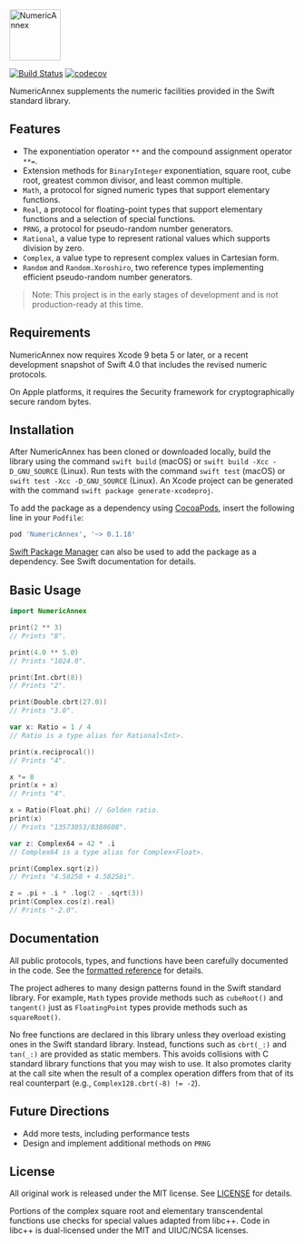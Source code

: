 <img src="https://xwu.github.io/NumericAnnex/img/NumericAnnex.svg" alt="NumericAnnex" height="90">

[![Build Status](https://travis-ci.org/xwu/NumericAnnex.svg?branch=master)](https://travis-ci.org/xwu/NumericAnnex)
[![codecov](https://codecov.io/gh/xwu/NumericAnnex/branch/master/graph/badge.svg)](https://codecov.io/gh/xwu/NumericAnnex)

NumericAnnex supplements the numeric facilities provided in the Swift standard
library.


## Features

- The exponentiation operator `**` and the compound assignment operator `**=`.
- Extension methods for `BinaryInteger` exponentiation, square root, cube root,
  greatest common divisor, and least common multiple.
- `Math`, a protocol for signed numeric types that support elementary functions.
- `Real`, a protocol for floating-point types that support elementary functions
  and a selection of special functions.
- `PRNG`, a protocol for pseudo-random number generators.
- `Rational`, a value type to represent rational values which supports division
  by zero.
- `Complex`, a value type to represent complex values in Cartesian form.
- `Random` and `Random.Xoroshiro`, two reference types implementing efficient
  pseudo-random number generators.

> Note: This project is in the early stages of development and is not
> production-ready at this time.


## Requirements

NumericAnnex now requires Xcode 9 beta 5 or later, or a recent development
snapshot of Swift 4.0 that includes the revised numeric protocols.

On Apple platforms, it requires the Security framework for cryptographically
secure random bytes.


## Installation

After NumericAnnex has been cloned or downloaded locally, build the library
using the command `swift build` (macOS) or `swift build -Xcc -D_GNU_SOURCE`
(Linux). Run tests with the command `swift test` (macOS) or
`swift test -Xcc -D_GNU_SOURCE` (Linux). An Xcode project can be generated with
the command `swift package generate-xcodeproj`.

To add the package as a dependency using [CocoaPods](https://cocoapods.org),
insert the following line in your `Podfile`:

```ruby
pod 'NumericAnnex', '~> 0.1.18'
```

[Swift Package Manager](https://swift.org/package-manager/) can also be used to
add the package as a dependency. See Swift documentation for details.


## Basic Usage

```swift
import NumericAnnex

print(2 ** 3)
// Prints "8".

print(4.0 ** 5.0)
// Prints "1024.0".

print(Int.cbrt(8))
// Prints "2".

print(Double.cbrt(27.0))
// Prints "3.0".

var x: Ratio = 1 / 4
// Ratio is a type alias for Rational<Int>.

print(x.reciprocal())
// Prints "4".

x *= 8
print(x + x)
// Prints "4".

x = Ratio(Float.phi) // Golden ratio.
print(x)
// Prints "13573053/8388608".

var z: Complex64 = 42 * .i
// Complex64 is a type alias for Complex<Float>.

print(Complex.sqrt(z))
// Prints "4.58258 + 4.58258i".

z = .pi + .i * .log(2 - .sqrt(3))
print(Complex.cos(z).real)
// Prints "-2.0".
```


## Documentation

All public protocols, types, and functions have been carefully documented in the
code. See the [formatted reference](https://xwu.github.io/NumericAnnex/) for
details.

The project adheres to many design patterns found in the Swift standard library.
For example, `Math` types provide methods such as `cubeRoot()` and `tangent()`
just as `FloatingPoint` types provide methods such as `squareRoot()`.

No free functions are declared in this library unless they overload existing
ones in the Swift standard library. Instead, functions such as `cbrt(_:)` and
`tan(_:)` are provided as static members. This avoids collisions with C standard
library functions that you may wish to use. It also promotes clarity at the call
site when the result of a complex operation differs from that of its real
counterpart (e.g., `Complex128.cbrt(-8) != -2`).


## Future Directions

- Add more tests, including performance tests
- Design and implement additional methods on `PRNG`


## License

All original work is released under the MIT license. See
[LICENSE](https://github.com/xwu/NumericAnnex/blob/master/LICENSE) for details.

Portions of the complex square root and elementary transcendental functions use
checks for special values adapted from libc++. Code in libc++ is dual-licensed
under the MIT and UIUC/NCSA licenses.
